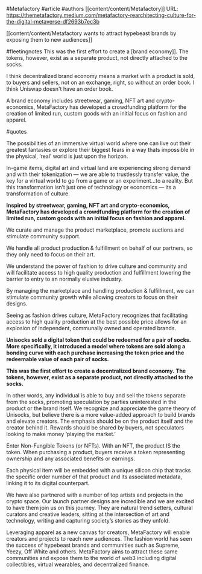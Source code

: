 #Metafactory 
#article 
#authors [[content/content/Metafactory]]
URL: 
https://themetafactory.medium.com/metafactory-rearchitecting-culture-for-the-digital-metaverse-df2693b7ec3b

[[content/content/Metafactory wants to attract hypebeast brands by exposing them to new audiences]]

#fleetingnotes 
This was the first effort to create a [brand economy]]. The tokens, however, exist as a separate product, not directly attached to the socks.

I think decentralized brand economy means a market with a product is sold, to buyers and sellers, not on an exchange, right, so without an order book.  I think Uniswap doesn't have an order book. 

A brand economy includes streetwear, gaming, NFT art and crypto-economics, MetaFactory has developed a crowdfunding platform for the creation of limited run, custom goods with an initial focus on fashion and apparel.

#quotes 

The possibilities of an immersive virtual world where one can live out their greatest fantasies or explore their biggest fears in a way thats impossible in the physical, ‘real’ world is just upon the horizon.

In-game items, digital art and virtual land are experiencing strong demand and with their tokenization — we are able to trustlessly transfer value, the key for a virtual world to go from a game or an experiment…to a reality. But this transformation isn’t just one of technology or economics — its a transformation of culture.

**Inspired by streetwear, gaming, NFT art and crypto-economics, MetaFactory has developed a crowdfunding platform for the creation of limited run, custom goods with an initial focus on fashion and apparel.**

We curate and manage the product marketplace, promote auctions and stimulate community support.

We handle all product production & fulfillment on behalf of our partners, so they only need to focus on their art.

We understand the power of fashion to drive culture and community and will facilitate access to high quality production and fulfillment lowering the barrier to entry to an normally elusive industry.

By managing the marketplace and handling production & fulfillment, we can stimulate community growth while allowing creators to focus on their designs.

Seeing as fashion drives culture, MetaFactory recognizes that facilitating access to high quality production at the best possible price allows for an explosion of independent, communally owned and operated brands. 

**Unisocks sold a digital token that could be redeemed for a pair of socks. More specifically, it introduced a model where tokens are sold along a bonding curve with each purchase increasing the token price and the redeemable value of each pair of socks.**

**This was the first effort to create a decentralized brand economy.** **The tokens, however, exist as a separate product, not directly attached to the socks.**

In other words, any individual is able to buy and sell the tokens separate from the socks, promoting speculation by parties uninterested in the product or the brand itself. We recognize and appreciate the game theory of Unisocks, but believe there is a more value-added approach to build brands and elevate creators. The emphasis should be on the product itself and the creator behind it. Rewards should be shared by buyers, not speculators looking to make money ‘playing the market.’

Enter Non-Fungible Tokens (or NFTs). With an NFT, the product IS the token. When purchasing a product, buyers receive a token representing ownership and any associated benefits or earnings.

Each physical item will be embedded with a unique silicon chip that tracks the specific order number of that product and its associated metadata, linking it to its digital counterpart.

We have also partnered with a number of top artists and projects in the crypto space. Our launch partner designs are incredible and we are excited to have them join us on this journey. They are natural trend setters, cultural curators and creative leaders, sitting at the intersection of art and technology, writing and capturing society’s stories as they unfold.

Leveraging apparel as a new canvas for creators, MetaFactory will enable creators and projects to reach new audiences. The fashion world has seen the success of hypebeast brands and communities such as Supreme, Yeezy, Off White and others. MetaFactory aims to attract these same communities and expose them to the world of web3 including digital collectibles, virtual wearables, and decentralized finance.










  


